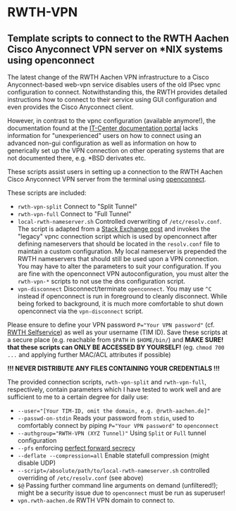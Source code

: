 # RWTH-VPN
Template scripts to connect to the RWTH Aachen Cisco Anyconnect VPN server on *NIX systems using openconnect
---
The latest change of the RWTH Aachen VPN infrastructure to a Cisco Anyconnect-based web-vpn service disables users of the old IPsec vpnc configuration to connect. Notwithstanding this, the RWTH provides detailed instructions how to connect to their service using GUI configuration and even provides the Cisco Anyconnect client.

However, in contrast to the vpnc configuration (available anymore!), the documentation found at the [IT-Center documentation portal](https://doc.itc.rwth-aachen.de/display/VPN) lacks information for "unexperienced" users on how to connect using an advanced non-gui configuration as well as information on how to generically set up the VPN connection on other operating systems that are not documented there, e.g. *BSD derivates etc.

These scripts assist users in setting up a connection to the RWTH Aachen Cisco Anyconnect VPN server from the terminal using [openconnect](https://www.infradead.org/openconnect/).

These scripts are included:
* `rwth-vpn-split` Connect to "Split Tunnel"
* `rwth-vpn-full` Connect to "Full Tunnel"
* `local-rwth-nameserver.sh` Controlled overwriting of `/etc/resolv.conf`. The script is adapted from a [Stack Exchange post](https://unix.stackexchange.com/a/467018) and invokes the "legacy" vpnc connection script which is used by openconnect after defining nameservers that should be located in the `resolv.conf` file to maintain a custom configuration. My local nameserver is prepended the RWTH nameservers that should still be used upon a VPN connection. You may have to alter the parameters to suit your configuration. If you are fine with the openconnect VPN autoconfiguration, you must alter the `rwth-vpn-*` scripts to not use the dns configuration script.
* `vpn-disconnect` Disconnect/terminate `openconnect`. You may use `^C` instead if openconnect is run in foreground to cleanly disconnect. While being forked to background, it is much more comfortable to shut down openconnect via the `vpn-disconnect` script.

Please ensure to define your VPN password `P="Your VPN password"` (cf. [RWTH Selfservice](https://idm.rwth-aachen.de/selfservice)) as well as your username (TIM ID). Save these scripts at a secure place (e.g. reachable from `$PATH` in `$HOME/bin/`) and __MAKE SURE! that these scripts can ONLY BE ACCESSED BY YOURSELF!__ (eg. `chmod 700 ...` and applying further MAC/ACL attributes if possible)

__!!! NEVER DISTRIBUTE ANY FILES CONTAINING YOUR CREDENTIALS !!!__

The provided connection scripts, `rwth-vpn-split` and `rwth-vpn-full`, respectively, contain parameters which I have tested to work  well and are sufficient to me to a certain degree for daily use:

* `--user="[Your TIM-ID, omit the domain, e.g. @rwth-aachen.de]"`
* `--passwd-on-stdin` Reads your password from `stdin`, used to comfortably connect by piping `P="Your VPN password"` to `openconnect`
* `--authgroup="RWTH-VPN (XYZ Tunnel)"` Using `Split` or `Full` tunnel configuration
* `--pfs` enforcing [perfect forward secrecy](https://en.wikipedia.org/wiki/Forward_secrecy)
* `--deflate --compression=all` Enable statefull compression (might disable UDP)
* `--script=/absolute/path/to/local-rwth-nameserver.sh` controlled overriding of `/etc/resolv.conf` (see above)
* `$@` Passing further command line arguments on demand (unfiltered!); might be a security issue due to `openconnect` must be run as superuser!
* `vpn.rwth-aachen.de` RWTH VPN domain to connect to.
